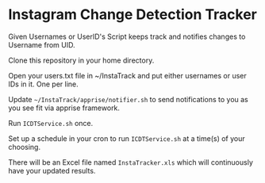 # Instagram Change Detection Tracker
Given Usernames or UserID's Script keeps track and notifies changes to Username from UID.

Clone this repository in your home directory.

Open your users.txt file in ~/InstaTrack and put either usernames or user IDs in it. One per line.

Update `~/InstaTrack/apprise/notifier.sh` to send notifications to you as you see fit via apprise framework.

Run `ICDTService.sh` once.

Set up a schedule in your cron to run `ICDTService.sh` at a time(s) of your choosing.

There will be an Excel file named `InstaTracker.xls` which will continuously have your updated results. 
